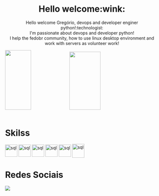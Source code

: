 <div align="center">
 <h1>Hello welcome:wink:</h1>
  <p>Hello welcome  Gregório, devops and developer enginer python!:technologist:	
  <br> I'm passionate about devops and developer python!</br>I help the fedobr community, how to use linux desktop environment and work with servers as volunteer work!</p>
</div>

<div align="left">  
  <img width="41%" height="195px" src="https://github-readme-stats.vercel.app/api/top-langs/?username=gregoriodelucca&layout=compact&hide_border=true&title_color=00bfbf&text_color=00bfbf&bg_color=0d1117" />
 <img width="45%" height="190px" src="https://media.giphy.com/media/v1.Y2lkPTc5MGI3NjExM2E3OTZmNGY4ZDdlZjM1YmE2ZmRjZTBhMmM1MDY0ZDE3MDE2ODNmMiZjdD1z/RHvb57lEDGmxTKNBtI/giphy.gif" />
</div>
</div>

<div align="left"><br>
  <h1>Skilss</h1>
    <img align="center" alt="sql" height= "40" width="40"   src="https://cdn.jsdelivr.net/gh/devicons/devicon/icons/fedora/fedora-plain.svg">
    <img align="center" alt="sql" height= "40" width="40"   src="https://cdn.jsdelivr.net/gh/devicons/devicon/icons/python/python-original-wordmark.svg">
    <img align="center" alt="sql" height= "40" width="40"  src="https://cdn.jsdelivr.net/gh/devicons/devicon/icons/vuejs/vuejs-original-wordmark.svg" >
    <img align="center" alt="sql" height= "40" width="40"  src="https://user-images.githubusercontent.com/43537647/223166660-809dd18f-ed75-420e-a58e-f86ae3b5031f.png">
    <img align="center" alt="sql" height= "40" width="40"  src="https://cdn.jsdelivr.net/gh/devicons/devicon/icons/sass/sass-original.svg">
    <img align="center" alt="sql" height= "45" width="40"  src="https://cdn.jsdelivr.net/gh/devicons/devicon/icons/docker/docker-original-wordmark.svg">
</div>
<div align="left"> 
 <h1>Redes Sociais</h1>
  <a href="https://www.linkedin.com/in/gregoriodelucca/" target="_blank"><img src="https://img.shields.io/badge/-linkedin-blue?style=for-the-badge&logo=instagram&logoColor=white"</a>
</div> 




